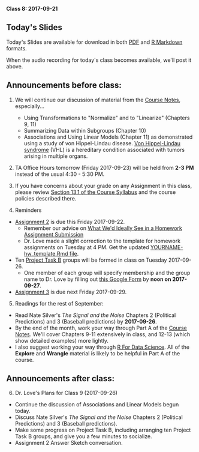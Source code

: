 **Class 8: 2017-09-21**

## Today's Slides

Today's Slides are available for download in both [PDF](https://github.com/THOMASELOVE/431slides/blob/master/class_07/431_2017_class-08-slides.pdf) and [R Markdown](https://github.com/THOMASELOVE/431slides/blob/master/class_07/431_2017_class-08-slides.Rmd) formats. 

When the audio recording for today's class becomes available, we'll post it above.

## Announcements before class:

1. We will continue our discussion of material from the [Course Notes](https://thomaselove.github.io/431notes/), especially...
    + Using Transformations to "Normalize" and to "Linearize" (Chapters 9, 11)
    + Summarizing Data within Subgroups (Chapter 10)
    + Associations and Using Linear Models (Chapter 11) as demonstrated using a study of von Hippel-Lindau disease. [Von Hippel-Lindau syndrome](http://www.cancer.net/cancer-types/von-hippel-lindau-syndrome) (VHL) is a hereditary condition associated with tumors arising in multiple organs.

2. TA Office Hours tomorrow (Friday 2017-09-23) will be held from **2-3 PM** instead of the usual 4:30 - 5:30 PM.

3. If you have concerns about your grade on any Assignment in this class, please review [Section 13.1 of the Course Syllabus](https://thomaselove.github.io/431syllabus/general-course-policies.html#grade-appeal-policy---wait-until-december) and the course policies described there.

4. Reminders

- [Assignment 2](https://github.com/THOMASELOVE/431homework/blob/master/431-2017_assignment-2.md) is due this Friday 2017-09-22. 
    + Remember our advice on [What We'd Ideally See in a Homework Assignment Submission](https://github.com/THOMASELOVE/431homework)
    + Dr. Love made a slight correction to the template for homework assignments on Tuesday at 4 PM. Get the updated [YOURNAME-hw_template.Rmd file](https://github.com/THOMASELOVE/431homework).
- Ten [Project Task B](https://github.com/THOMASELOVE/431project/tree/master/TaskB) groups will be formed in class on Tuesday 2017-09-26.
    + One member of each group will specify membership and the group name to Dr. Love by filling out [this Google Form](https://goo.gl/forms/WaQOdCEAW0wxdjJh2) by **noon on 2017-09-27**.
- [Assignment 3](https://github.com/THOMASELOVE/431homework/blob/master/431-2017_assignment-3.md) is due next Friday 2017-09-29.

5. Readings for the rest of September:

- Read Nate Silver's *The Signal and the Noise* Chapters 2 (Political Predictions) and 3 (Baseball predictions) by **2017-09-26**.
- By the end of the month, work your way through Part A of the [Course Notes](https://thomaselove.github.io/431notes/). We'll cover Chapters 9-11 extensively in class, and 12-13 (which show detailed examples) more lightly.
- I also suggest working your way through [R For Data Science](http://r4ds.had.co.nz/). All of the **Explore** and **Wrangle** material is likely to be helpful in Part A of the course.

## Announcements after class:

6. Dr. Love's Plans for Class 9 (2017-09-26)

- Continue the discussion of Associations and Linear Models begun today.
- Discuss Nate Silver's *The Signal and the Noise* Chapters 2 (Political Predictions) and 3 (Baseball predictions).
- Make some progress on Project Task B, including arranging ten Project Task B groups, and give you a few minutes to socialize.
- Assignment 2 Answer Sketch conversation.

